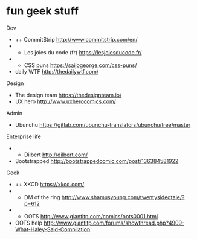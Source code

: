 # fun geek stuff

Dev
- ++ CommitStrip http://www.commitstrip.com/en/
- + Les joies du code (fr) https://lesjoiesducode.fr/
- + CSS puns https://saijogeorge.com/css-puns/
- daily WTF http://thedailywtf.com/


Design
- The design team https://thedesignteam.io/
- UX hero http://www.uxherocomics.com/


Admin
- Ubunchu https://gitlab.com/ubunchu-translators/ubunchu/tree/master


Enterprise life
- + Dilbert http://dilbert.com/
- Bootstrapped http://bootstrappedcomic.com/post/136384581922


Geek
- ++ XKCD https://xkcd.com/
- + DM of the ring http://www.shamusyoung.com/twentysidedtale/?p=612
- + OOTS http://www.giantitp.com/comics/oots0001.html
- OOTS help http://www.giantitp.com/forums/showthread.php?4909-What-Haley-Said-Compilation
